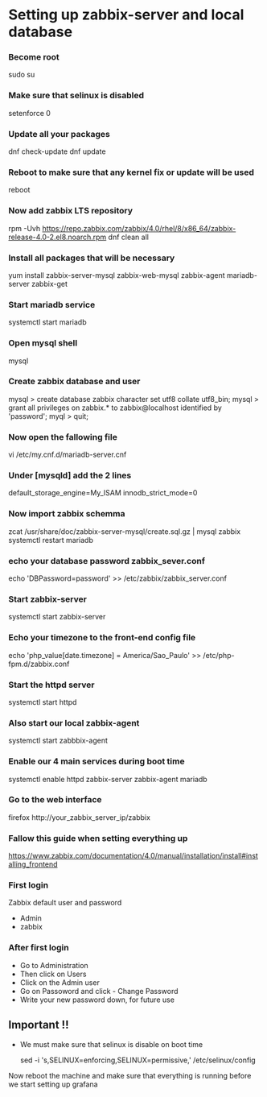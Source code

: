# Setting up zabbix-server and local database


### Become root
 sudo su


### Make sure that selinux is disabled
 setenforce 0 


### Update all your packages
 dnf check-update
 dnf update


### Reboot to make sure that any kernel fix or update will be used
 reboot


### Now add zabbix LTS repository
 rpm -Uvh https://repo.zabbix.com/zabbix/4.0/rhel/8/x86_64/zabbix-release-4.0-2.el8.noarch.rpm
 dnf clean all


### Install all packages that will be necessary 
 yum install zabbix-server-mysql zabbix-web-mysql zabbix-agent mariadb-server zabbix-get


### Start mariadb service
 systemctl start mariadb


### Open mysql shell
 mysql


### Create zabbix database and user
  mysql > create database zabbix character set utf8 collate utf8_bin;
  mysql > grant all privileges on zabbix.* to zabbix@localhost identified by 'password';
  myql > quit; 


### Now open the fallowing file
 vi /etc/my.cnf.d/mariadb-server.cnf 


### Under [mysqld] add the 2 lines
 default_storage_engine=My_ISAM
 innodb_strict_mode=0


### Now import zabbix schemma
 zcat /usr/share/doc/zabbix-server-mysql/create.sql.gz | mysql  zabbix 
 systemctl restart mariadb


### echo your database password zabbix_sever.conf 
 echo 'DBPassword=password' >> /etc/zabbix/zabbix_server.conf


### Start zabbix-server 
systemctl start zabbix-server


### Echo your timezone to  the front-end config file
 echo 'php_value[date.timezone] = America/Sao_Paulo' >>  /etc/php-fpm.d/zabbix.conf


### Start the httpd server 
 systemctl start httpd 


### Also start our local zabbix-agent 
 systemctl start zabbbix-agent


### Enable our 4 main services during boot time
 systemctl enable httpd zabbix-server zabbix-agent mariadb


### Go to the web interface 
 firefox http://your_zabbix_server_ip/zabbix


### Fallow this guide when setting everything up
 https://www.zabbix.com/documentation/4.0/manual/installation/install#installing_frontend


### First login
Zabbix default user and password
- Admin
- zabbix

### After first login 
 - Go to Administration
 - Then click on Users
 - Click on the Admin user
 - Go on Passoword and click - Change Password
 - Write your new password down, for future use


## Important !!
- We must make sure that selinux is disable on boot time

  sed -i 's,SELINUX=enforcing,SELINUX=permissive,' /etc/selinux/config

Now reboot the machine and make sure that everything is running before we start setting up grafana 

